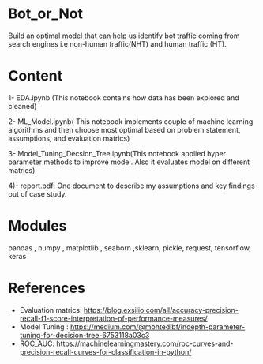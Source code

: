 # Bot_or_Not

Build an optimal model that can help us identify bot traffic coming from search engines i.e non-human traffic(NHT) and human traffic (HT).

# Content

1- EDA.ipynb (This notebook contains how data has been explored and cleaned)

2- ML_Model.ipynb( This notebook implements couple of machine learning algorithms and then choose most optimal based on problem statement, assumptions, and evaluation matrics)

3- Model_Tuning_Decsion_Tree.ipynb(This notebook applied hyper parameter methods to improve model. Also it evaluates model on different matrics)

4)- report.pdf: One document to describe my assumptions and key findings out of case study.

# Modules

pandas , numpy , matplotlib , seaborn ,sklearn, pickle, request, tensorflow, keras 

# References

- Evaluation matrics: https://blog.exsilio.com/all/accuracy-precision-recall-f1-score-interpretation-of-performance-measures/
- Model Tuning : https://medium.com/@mohtedibf/indepth-parameter-tuning-for-decision-tree-6753118a03c3
- ROC_AUC: https://machinelearningmastery.com/roc-curves-and-precision-recall-curves-for-classification-in-python/

